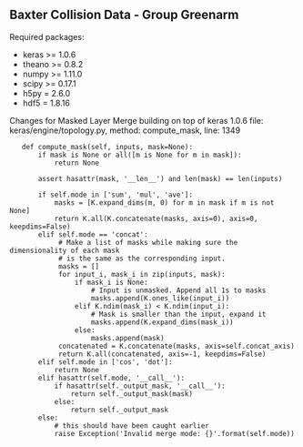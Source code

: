 ## Baxter Collision Data - Group Greenarm

Required packages:
 - keras >= 1.0.6
 - theano >= 0.8.2
 - numpy >= 1.11.0
 - scipy >= 0.17.1
 - h5py = 2.6.0
 - hdf5 = 1.8.16


 Changes for Masked Layer Merge building on top of keras 1.0.6
 file: keras/engine/topology.py, method: compute_mask, line: 1349

 ```{py}
    def compute_mask(self, inputs, mask=None):
        if mask is None or all([m is None for m in mask]):
            return None

        assert hasattr(mask, '__len__') and len(mask) == len(inputs)

        if self.mode in ['sum', 'mul', 'ave']:
            masks = [K.expand_dims(m, 0) for m in mask if m is not None]
            return K.all(K.concatenate(masks, axis=0), axis=0, keepdims=False)
        elif self.mode == 'concat':
             # Make a list of masks while making sure the dimensionality of each mask
             # is the same as the corresponding input.
             masks = []
             for input_i, mask_i in zip(inputs, mask):
                 if mask_i is None:
                     # Input is unmasked. Append all 1s to masks
                     masks.append(K.ones_like(input_i))
                 elif K.ndim(mask_i) < K.ndim(input_i):
                     # Mask is smaller than the input, expand it
                     masks.append(K.expand_dims(mask_i))
                 else:
                     masks.append(mask)
             concatenated = K.concatenate(masks, axis=self.concat_axis)
             return K.all(concatenated, axis=-1, keepdims=False)
        elif self.mode in ['cos', 'dot']:
            return None
        elif hasattr(self.mode, '__call__'):
            if hasattr(self._output_mask, '__call__'):
                return self._output_mask(mask)
            else:
                return self._output_mask
        else:
            # this should have been caught earlier
            raise Exception('Invalid merge mode: {}'.format(self.mode))
 ```
